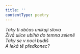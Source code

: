 ```yaml
---
title: ''
contentType: poetry
---
```


<section>

_Taky ti občas unikají slova  
Živá ulice ubíhá do temna zeleně  
Taky se v noci budíš  
A leká tě předkonec?_

</section>
